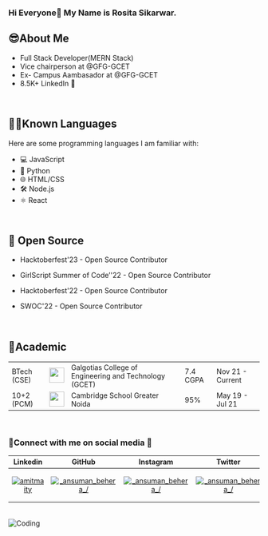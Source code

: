 ### Hi Everyone👋 My Name is Rosita Sikarwar.
<h2 align="left"> 😎About Me</h2>

- Full Stack Developer(MERN Stack)
- Vice chairperson at @GFG-GCET
- Ex- Campus Aambasador at @GFG-GCET
- 8.5K+ LinkedIn 🚀
  
<br>
<h2>👩‍💻Known Languages</h2>

Here are some programming languages I am familiar with:

- 💻 JavaScript
- 🐍 Python
- 🌐 HTML/CSS
- 🛠️ Node.js 
- ⚛️ React  
<br>

<h2 align="left">🥑 Open Source </h2>

- Hacktoberfest'23 - Open Source Contributor 

- GirlScript Summer of Code’'22 - Open Source Contributor
  
- Hacktoberfest'22 - Open Source Contributor
  
- SWOC'22 - Open Source Contributor 

 <br>
 
<h2>📔Academic  </h2>

| | |  || | 
|-----------|-----------|-----------|-----------|-----------|
| BTech (CSE) | <img src="https://upload.wikimedia.org/wikipedia/en/6/64/Galgotias_University_logo_seal.jpg" width="30" height="30"/> | Galgotias College of Engineering and Technology (GCET)  | 7.4 CGPA | Nov 21 - Current |
| 10+2 (PCM) | <img src="https://encrypted-tbn0.gstatic.com/images?q=tbn:ANd9GcRHiLA6xbtZJB-kpzF57VjI8P2UxVi6KLDGSUPDFM46fgKwMdCgaQpXejaxJQP3O17hVUo&usqp=CAU" width="30" height="30"/> | Cambridge School Greater Noida | 95% | May 19 - Jul 21 |

<br>

<h3 align="left">💫Connect with me on social media 📱 </h3>

| Linkedin | GitHub | Instagram | Twitter | Mail |
|-----------|-----------|-----------|-----------|-----------|
| <p align="center"><a href="https://www.linkedin.com/in/rosita-sikarwar" target="blank"><img align="center" src="https://raw.githubusercontent.com/rahuldkjain/github-profile-readme-generator/master/src/images/icons/Social/linked-in-alt.svg" alt="amitmaity" height="30" width="40" /></a></p> | <p align="center"> <a href="https://github.com/Rositasikarwar" target="blank"><img align="center" src="https://raw.githubusercontent.com/rahuldkjain/github-profile-readme-generator/master/src/images/icons/Social/github.svg" alt="_ansuman_behera_/" height="30" width="40" /></a> </p> |<p align="center"><a href="https://www.instagram.com/dessert_soul.4" target="blank"><img align="center" src="https://raw.githubusercontent.com/rahuldkjain/github-profile-readme-generator/master/src/images/icons/Social/instagram.svg" alt="_ansuman_behera_/" height="30" width="40" /></a></p> |<p align="center"> <a href="https://twitter.com/rosita_sikarwar" target="blank"><img align="center" src="https://raw.githubusercontent.com/rahuldkjain/github-profile-readme-generator/master/src/images/icons/Social/twitter.svg" alt="_ansuman_behera_/" height="30" width="40" /></a> </p> |<p align="center"><a href="mailto:roshitasikarwar@gmail.com" target="blank"><img align="center" src="https://github.com/shruti-mayank/shruti-mayank/blob/main/assets/gmail.png" alt="_ansuman_behera_/" height="30" width="40" /></a></p> |
   
<br>

<img align="center" alt="Coding" width="400" src="https://media0.giphy.com/media/26tn33aiTi1jkl6H6/giphy.gif?cid=ecf05e47hdjwauhmxun8qt7hh0fy0engzbvfw5dqv1vzm4ws&rid=giphy.gif&ct=g">
